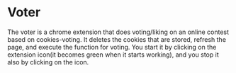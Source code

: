 # Voter
The voter is a chrome extension that does voting/liking on an online contest based on cookies-voting. It deletes the cookies that are stored, refresh the page, and execute the function for voting. You start it by clicking on the extension icon(it becomes green when it starts working), and you stop it also by clicking on the icon.
